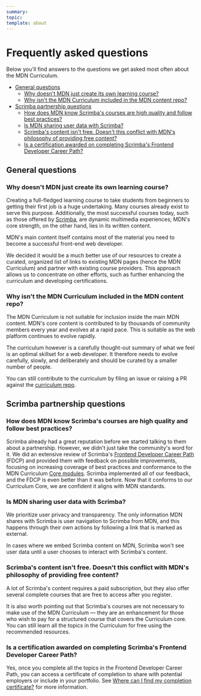 ```yaml
---
summary:
topic:
template: about
---
```


# Frequently asked questions

Below you'll find answers to the questions we get asked most often about the MDN Curriculum.

- [General questions](#general_questions)
  - [Why doesn't MDN just create its own learning course?](#why_doesnt_mdn_just_create_its_own_learning_course)
  - [Why isn't the MDN Curriculum included in the MDN content repo?](#why_isnt_the_mdn_curriculum_included_in_the_mdn_content_repo)
- [Scrimba partnership questions](#scrimba_partnership_questions)
  - [How does MDN know Scrimba's courses are high quality and follow best practices?](#how_does_mdn_know_scrimbas_courses_are_high_quality_and_follow_best_practices)
  - [Is MDN sharing user data with Scrimba?](#is_mdn_sharing_user_data_with_scrimba)
  - [Scrimba's content isn't free. Doesn't this conflict with MDN's philosophy of providing free content?](#scrimbas_content_isnt_free_doesnt_this_conflict_with_mdns_philosophy_of_providing_free_content)
  - [Is a certification awarded on completing Scrimba's Frontend Developer Career Path?](#is_a_certification_awarded_on_completing_scrimbas_frontend_developer_career_path)

## General questions

### Why doesn't MDN just create its own learning course?

Creating a full-fledged learning course to take students from beginners to getting their first job is a huge undertaking. Many courses already exist to serve this purpose. Additionally, the most successful courses today, such as those offered by [Scrimba](https://scrimba.com/), are dynamic multimedia experiences; MDN's core strength, on the other hand, lies in its written content.

MDN's main content itself contains most of the material you need to become a successful front-end web developer.

We decided it would be a much better use of our resources to create a curated, organized list of links to existing MDN pages (hence the MDN Curriculum) and partner with existing course providers. This approach allows us to concentrate on other efforts, such as further enhancing the curriculum and developing certifications.

### Why isn't the MDN Curriculum included in the MDN content repo?

The MDN Curriculum is not suitable for inclusion inside the main MDN content. MDN's core content is contributed to by thousands of community members every year and evolves at a rapid pace. This is suitable as the web platform continues to evolve rapidly.

The curriculum however is a carefully thought-out summary of what we feel is an optimal skillset for a web developer. It therefore needs to evolve carefully, slowly, and deliberately and should be curated by a smaller number of people.

You can still contribute to the curriculum by filing an issue or raising a PR against the [curriculum repo](https://github.com/mdn/curriculum/).

## Scrimba partnership questions

### How does MDN know Scrimba's courses are high quality and follow best practices?

Scrimba already had a great reputation before we started talking to them about a partnership. However, we didn't just take the community's word for it. We did an extensive review of Scrimba's [Frontend Developer Career Path](https://v2.scrimba.com/the-frontend-developer-career-path-c0j:details) (FDCP) and provided them with feedback on possible improvements, focusing on increasing coverage of best practices and conformance to the MDN Curriculum [Core modules](/en-US/curriculum/core/). Scrimba implemented all of our feedback, and the FDCP is even better than it was before. Now that it conforms to our Curriculum Core, we are confident it aligns with MDN standards.

### Is MDN sharing user data with Scrimba?

We prioritize user privacy and transparency. The only information MDN shares with Scrimba is user navigation to Scrimba from MDN, and this happens through their own actions by following a link that is marked as external.

In cases where we embed Scrimba content on MDN, Scrimba won't see user data until a user chooses to interact with Scrimba's content. 

### Scrimba's content isn't free. Doesn't this conflict with MDN's philosophy of providing free content?

A lot of Scrimba's content requires a paid subscription, but they also offer several complete courses that are free to access after you register.

It is also worth pointing out that Scrimba's courses are not necessary to make use of the MDN Curriculum — they are an enhancement for those who wish to pay for a structured course that covers the Curriculum core. You can still learn all the topics in the Curriculum for free using the recommended resources.

### Is a certification awarded on completing Scrimba's Frontend Developer Career Path?

Yes, once you complete all the topics in the Frontend Developer Career Path, you can access a certificate of completion to share with potential employers or include in your portfolio. See [Where can I find my completion certificate?](https://forum.scrimba.com/t/where-can-i-find-my-completion-certificate/43) for more information.


